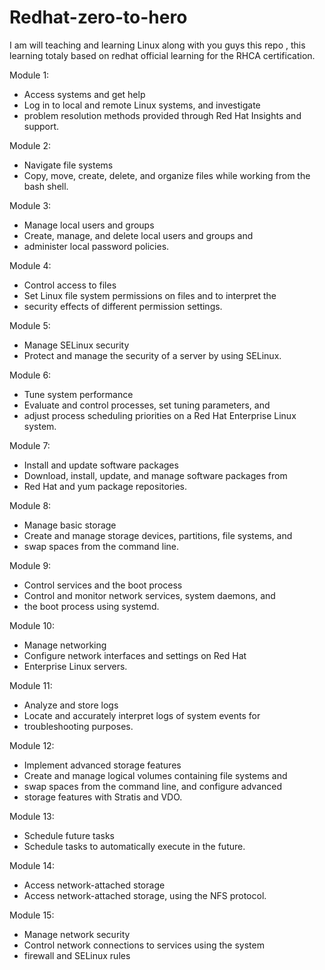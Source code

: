 # Redhat-zero-to-hero
I am will teaching and learning Linux along with you guys this repo , this learning totaly based on redhat official learning for the RHCA certification.

Module 1:

- Access systems and get help
- Log in to local and remote Linux systems, and investigate
- problem resolution methods provided through Red Hat Insights and support.

Module 2:

- Navigate file systems
- Copy, move, create, delete, and organize files while working from the bash shell.

Module 3:

- Manage local users and groups
- Create, manage, and delete local users and groups and
- administer local password policies.

Module 4:

- Control access to files
- Set Linux file system permissions on files and to interpret the
- security effects of different permission settings.

Module 5:

- Manage SELinux security
- Protect and manage the security of a server by using SELinux.

Module 6:

- Tune system performance
- Evaluate and control processes, set tuning parameters, and
- adjust process scheduling priorities on a Red Hat Enterprise Linux system.

Module 7:

- Install and update software packages
- Download, install, update, and manage software packages from
- Red Hat and yum package repositories.

Module 8:

- Manage basic storage
- Create and manage storage devices, partitions, file systems, and
- swap spaces from the command line.

Module 9:

- Control services and the boot process
- Control and monitor network services, system daemons, and
- the boot process using systemd.

Module 10:

- Manage networking
- Configure network interfaces and settings on Red Hat
- Enterprise Linux servers.

Module 11:

- Analyze and store logs
- Locate and accurately interpret logs of system events for
- troubleshooting purposes.

Module 12:

- Implement advanced storage features
- Create and manage logical volumes containing file systems and
- swap spaces from the command line, and configure advanced
- storage features with Stratis and VDO.

Module 13:

- Schedule future tasks
- Schedule tasks to automatically execute in the future.
  
Module 14:

- Access network-attached storage
- Access network-attached storage, using the NFS protocol.
  
Module 15:

- Manage network security
- Control network connections to services using the system
- firewall and SELinux rules
